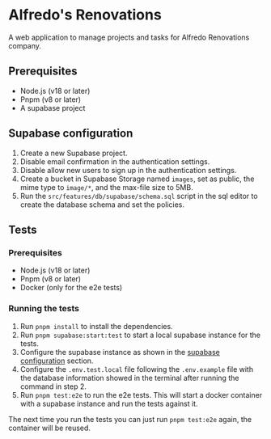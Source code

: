 # Alfredo's Renovations

A web application to manage projects and tasks for Alfredo Renovations company.

## Prerequisites

- Node.js (v18 or later)
- Pnpm (v8 or later)
- A supabase project

## Supabase configuration

1. Create a new Supabase project.
2. Disable email confirmation in the authentication settings.
3. Disable allow new users to sign up in the authentication settings.
4. Create a bucket in Supabase Storage named `images`, set as public, the mime type to `image/*`, and the max-file size to 5MB.
5. Run the `src/features/db/supabase/schema.sql` script in the sql editor to create the database schema and set the policies.

## Tests

### Prerequisites

- Node.js (v18 or later)
- Pnpm (v8 or later)
- Docker (only for the e2e tests)

### Running the tests

1. Run `pnpm install` to install the dependencies.
2. Run `pnpm supabase:start:test` to start a local supabase instance for the tests.
3. Configure the supabase instance as shown in the [supabase configuration](#supabase-configuration) section.
3. Configure the `.env.test.local` file following the `.env.example` file with the database information showed in the terminal after running the command in step 2.
4. Run `pnpm test:e2e` to run the e2e tests. This will start a docker container with a supabase instance and run the tests against it.

The next time you run the tests you can just run `pnpm test:e2e` again, the container will be reused.

